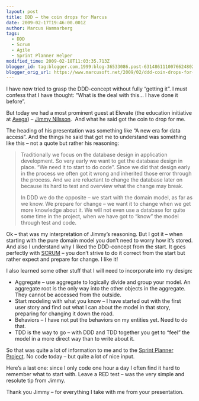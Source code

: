 ```yaml
---
layout: post
title: DDD – the coin drops for Marcus
date: 2009-02-17T19:46:00.001Z
author: Marcus Hammarberg
tags:
  - DDD
  - Scrum
  - Agile
  - Sprint Planner Helper
modified_time: 2009-02-18T11:03:35.713Z
blogger_id: tag:blogger.com,1999:blog-36533086.post-6314861110076624802
blogger_orig_url: https://www.marcusoft.net/2009/02/ddd-coin-drops-for-marcus.html
---
```



I have now tried to grasp the DDD-concept without fully “getting it”. I
must confess that I have thought: “What is the deal with this… I have
done it before”.

But today we had a most prominent guest at Elevate (the education
initiative at [Avega](http://www.avega.se)) – [Jimmy
Nilsson](http://jimmynilsson.com/).  And what he said got the coin to
drop for me.

The heading of his presentation was something like “A new era for data
access”. And the things he said that got me to understand was something
like this – not a quote but rather his reasoning:

> Traditionally we focus on the database design in application
> development. So very early we want to get the database design in
> place. “We need it to start to do code”. Since we did that design
> early in the process we often got it wrong and inherited those error
> through the process. And we are reluctant to change the database later
> on because its hard to test and overview what the change may break.
>
> In DDD we do the opposite – we start with the domain model, as far as
> we know. We prepare for change – we want it to change when we get more
> knowledge about it. We will not even use a database for quite some
> time in the project, when we have got to “know” the model through test
> and code.

Ok – that was my interpretation of Jimmy’s reasoning. But I got it –
when starting with the pure domain model you don’t need to worry how
it’s stored.
And also I understand why I liked the DDD-concept from the start. It
goes perfectly with
[SCRUM](http://en.wikipedia.org/wiki/Scrum_(development)) – you don’t
strive to do it correct from the start but rather expect and prepare for
change. I like it!

I also learned some other stuff that I will need to incorporate into my
design:

- Aggregate – use aggregate to logically divide and group your model.
    An aggregate root is the only way into the other objects in the
    aggregate. They cannot be accessed from the outside.
- Start modeling with what you know – I have started out with the
    first user story and find out what I can about the model in that
    story, preparing for changing it down the road.
- Behaviors – I have not put the behaviors on my entities yet. Need to
    do that.
- TDD is the way to go – with DDD and TDD together you get to “feel”
    the model in a more direct way than to write about it.

So that was quite a lot of information to me and to the [Sprint Planner
Project](https://www.marcusoft.net/search/label/Sprint%20Planner%20Helper).
No code today – but quite a lot of nice input.

Here’s a last one: since I only code one hour a day I often find it hard
to remember what to start with. Leave a RED test – was the very simple
and resolute tip from Jimmy.

Thank you Jimmy – for everything I take with me from your presentation.
